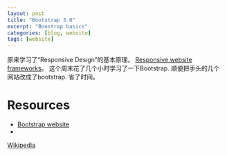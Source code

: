 ```yaml
---
layout: post
title: "Bootstrap 3.0"
excerpt: "Boostrap basics"
categories: [blog, website]
tags: [website]
---
```


原来学习了“Responsive Design”的基本原理。
[Responsive website frameworks](/blog/website/responsive-frameworks.html)。
这个周末花了几个小时学习了一下Bootstrap. 顺便把手头的几个网站改成了bootstrap. 
省了时间。


Resources
===============
 * [Bootstrap website](http://http://getbootstrap.com/)
 *
 [Wikipedia](http://en.wikipedia.org/wiki/Bootstrap_%28front-end_framework%29)


